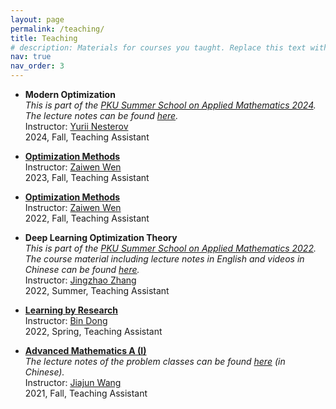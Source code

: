 ```yaml
---
layout: page
permalink: /teaching/
title: Teaching
# description: Materials for courses you taught. Replace this text with your description.
nav: true
nav_order: 3
---
```


- **Modern Optimization**\
  *This is part of the [PKU Summer School on Applied Mathematics 2024](https://www.math.pku.edu.cn/amel/docs/20240705164519451972.pdf). The lecture notes can be found [here](https://disk.pku.edu.cn/link/AA673AD6751E70497EA7BD54A3BA4EB8C8).*  
  Instructor: [Yurii Nesterov](https://en.wikipedia.org/wiki/Yurii_Nesterov)  
  2024, Fall, Teaching Assistant

- **[Optimization Methods](http://faculty.bicmr.pku.edu.cn/~wenzw/opt-2023-fall.html)**  
  Instructor: [Zaiwen Wen](http://faculty.bicmr.pku.edu.cn/~wenzw/index.html)  
  2023, Fall, Teaching Assistant

- **[Optimization Methods](http://faculty.bicmr.pku.edu.cn/~wenzw/opt-2022-fall.html)**  
  Instructor: [Zaiwen Wen](http://faculty.bicmr.pku.edu.cn/~wenzw/index.html)  
  2022, Fall, Teaching Assistant

- **Deep Learning Optimization Theory**\
  *This is part of the [PKU Summer School on Applied Mathematics 2022](https://www.math.pku.edu.cn/amel/sqxx/141503.htm). The course material including lecture notes in English and videos in Chinese can be found [here](https://disk.pku.edu.cn/link/AACC104904FC81453A8553234AA3E090AA).*  
  Instructor: [Jingzhao Zhang](https://sites.google.com/view/jingzhao/home)  
  2022, Summer, Teaching Assistant

- **[Learning by Research](http://faculty.bicmr.pku.edu.cn/~dongbin/Teaching.html)**  
  Instructor: [Bin Dong](http://faculty.bicmr.pku.edu.cn/~dongbin/)  
  2022, Spring, Teaching Assistant

- **[Advanced Mathematics A (I)](https://www.math.pku.edu.cn/teachers/wangjj/2021fall/index.html)**  
  *The lecture notes of the problem classes can be found [here](https://www.zhihu.com/column/c_1431364460473126912) (in Chinese).*  
  Instructor: [Jiajun Wang](https://www.math.pku.edu.cn/teachers/wangjj/)  
  2021, Fall, Teaching Assistant
